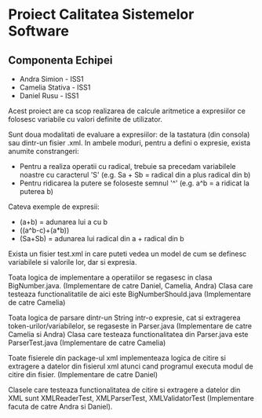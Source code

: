 # Proiect Calitatea Sistemelor Software

## Componenta Echipei
* Andra Simion - ISS1
* Camelia Stativa - ISS1
* Daniel Rusu - ISS1

Acest proiect are ca scop realizarea de calcule aritmetice a expresiilor ce folosesc variabile cu valori definite de utilizator.

Sunt doua modalitati de evaluare a expresiilor: de la tastatura (din consola) sau dintr-un fisier .xml.
In ambele moduri, pentru a defini o expresie, exista anumite constrangeri:
* Pentru a realiza operatii cu radical, trebuie sa precedam variabilele noastre cu caracterul 'S' (e.g. Sa + Sb = radical din a plus radical din b)
* Pentru ridicarea la putere se foloseste semnul '^' (e.g. a^b = a ridicat la puterea b)

Cateva exemple de expresii:
* (a+b) = adunarea lui a cu b
* ((a^b-c)+(a*b))
* (Sa+Sb) = adunarea lui radical din a + radical din b

Exista un fisier test.xml in care puteti vedea un model de cum se definesc variabilele si valorile lor, dar si expresia.

Toata logica de implementare a operatiilor se regasesc in clasa BigNumber.java. (Implementare de catre Daniel, Camelia, Andra)
Clasa care testeaza functionalitatile de aici este BigNumberShould.java (Implementare de catre Camelia)

Toata logica de parsare dintr-un String intr-o expresie, cat si extragerea token-urilor/variabilelor, se regaseste in Parser.java (Implementare de catre Camelia si Andra)
Clasa care testeaza functionalitatea din Parser.java este ParserTest.java (Implementare de catre Camelia)

Toate fisierele din package-ul xml implementeaza logica de citire si extragere a datelor din fisierul xml atunci cand programul executa modul de citire din fisier. (Implementare de catre Daniel)

Clasele care testeaza functionalitatea de citire si extragere a datelor din XML sunt XMLReaderTest, XMLParserTest, XMLValidatorTest (Implementare facuta de catre Andra si Daniel).
